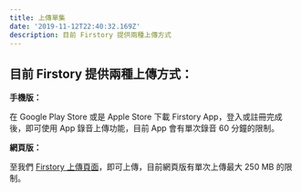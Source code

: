 ```yaml
---
title: 上傳單集
date: '2019-11-12T22:40:32.169Z'
description: 目前 Firstory 提供兩種上傳方式
---
```


## 目前 Firstory 提供兩種上傳方式：

**手機版：**

在 Google Play Store 或是 Apple Store 下載 Firstory App，登入或註冊完成後，即可使用 App 錄音上傳功能，目前 App 會有單次錄音 60 分鐘的限制。

**網頁版：**

至我們 [Firstory 上傳頁面](https://open.firstory.me/upload)，即可上傳，目前網頁版有單次上傳最大 250 MB 的限制。
